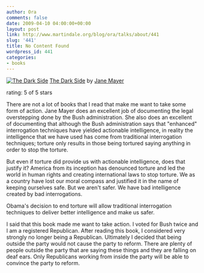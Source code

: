 ```yaml
---
author: Ora
comments: false
date: 2009-04-10 04:00:00+00:00
layout: post
link: http://www.martindale.org/blog/ora/talks/about/441
slug: '441'
title: No Content Found
wordpress_id: 441
categories:
- books
---
```


[![The Dark Side](http://photo.goodreads.com/books/1245181934m/3280003.jpg)](http://www.goodreads.com/book/show/3280003.The_Dark_Side) [The Dark Side](http://www.goodreads.com/book/show/3280003.The_Dark_Side) by [Jane Mayer](http://www.goodreads.com/author/show/485392.Jane_Mayer)  
  


rating: 5 of 5 stars  
  
There are not a lot of books that I read that make me want to take some form of action. Jane Mayer does an excellent job of documenting the legal overstepping done by the Bush administration. She also does an excellent of documenting that although the Bush administration says that "enhanced" interrogation techniques have yielded actionable intelligence, in reality the intelligence that we have used has come from traditional interrogation techniques; torture only results in those being tortured saying anything in order to stop the torture.

  
  


But even if torture did provide us with actionable intelligence, does that justify it? America from its inception has denounced torture and led the world in human rights and creating international laws to stop torture. We as a country have lost our moral compass and justified it in the name of keeping ourselves safe. But we aren't safer. We have bad intelligence created by bad interrogations.

  
  


Obama's decision to end torture will allow traditional interrogation techniques to deliver better intelligence and make us safer.

  
  


I said that this book made me want to take action. I voted for Bush twice and I am a registered Republican. After reading this book, I considered very strongly no longer being a Republican. Ultimately I decided that being outside the party would not cause the party to reform. There are plenty of people outside the party that are saying these things and they are falling on deaf ears. Only Republicans working from inside the party will be able to convince the party to reform.
